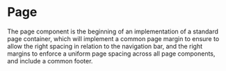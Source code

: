 # Page

The page component is the beginning of an implementation of a standard page container, which will implement a common page margin to ensure to allow the right spacing in relation to the navigation bar, and the right margins to enforce a uniform page spacing across all page components, and include a common footer.
